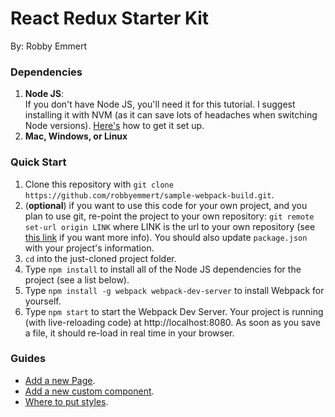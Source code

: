 # React Redux Starter Kit
By: Robby Emmert

### Dependencies  
1. **Node JS**:  
If you don't have Node JS, you'll need it for this tutorial.  I suggest installing it with NVM (as it can save lots of headaches when switching Node versions).  [Here's](docs/NVMIntro.md) how to get it set up.
2. **Mac, Windows, or Linux**  

### Quick Start
1. Clone this repository with `git clone https://github.com/robbyemmert/sample-webpack-build.git`.
2. (**optional**) if you want to use this code for your own project, and you plan to use git, re-point the project to your own repository: `git remote set-url origin LINK` where LINK is the url to your own repository (see [this link](https://help.github.com/articles/changing-a-remote-s-url/) if you want more info).  You should also update `package.json` with your project's information.
3. `cd` into the just-cloned project folder.
4. Type `npm install` to install all of the Node JS dependencies for the project (see a list below).
5. Type `npm install -g webpack webpack-dev-server` to install Webpack for yourself.
6. Type `npm start` to start the Webpack Dev Server.  Your project is running (with live-reloading code) at http://localhost:8080.  As soon as you save a file, it should re-load in real time in your browser.

### Guides
- [Add a new Page](docs/guides/add-a-new-page.md).
- [Add a new custom component](docs/guides/custom-components.md).
- [Where to put styles](docs/guides/styles.md).
